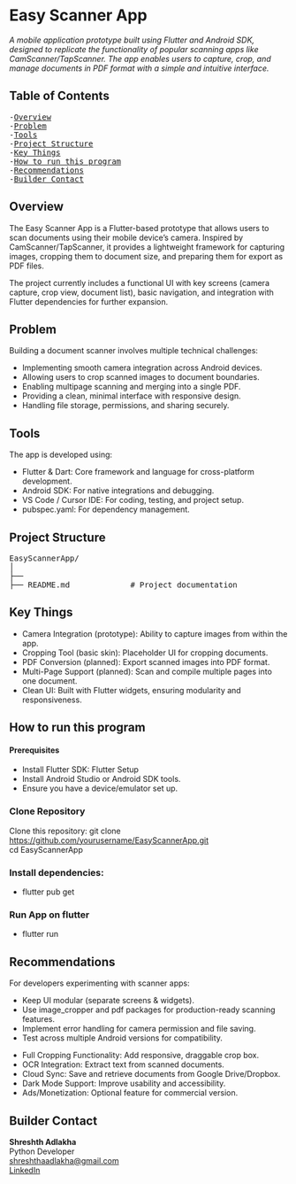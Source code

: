 # Easy Scanner App
_A mobile application prototype built using Flutter and Android SDK, designed to replicate the functionality of popular scanning apps like CamScanner/TapScanner. The app enables users to capture, crop, and manage documents in PDF format with a simple and intuitive interface._

## Table of Contents
<pre>
-<a href="#overview">Overview</a>
-<a href="#problem">Problem</a>
-<a href="#tools">Tools</a>
-<a href="#project-structure">Project Structure</a>
-<a href="#key-things">Key Things</a>
-<a href="#how-to-run-this-program">How to run this program</a>
-<a href="#recommendations">Recommendations</a>
-<a href="#builder-contact">Builder Contact</a>
</pre>

<h2><a class="anchor" id="overview"></a>Overview</h2>
The Easy Scanner App is a Flutter-based prototype that allows users to scan documents using their mobile device’s camera. Inspired by CamScanner/TapScanner, it provides a lightweight framework for capturing images, cropping them to document size, and preparing them for export as PDF files.<br>

The project currently includes a functional UI with key screens (camera capture, crop view, document list), basic navigation, and integration with Flutter dependencies for further expansion.<br>

<h2><a class="anchor" id="problem"></a>Problem</h2>
Building a document scanner involves multiple technical challenges:<br>

- Implementing smooth camera integration across Android devices.<br>
- Allowing users to crop scanned images to document boundaries.<br>
- Enabling multipage scanning and merging into a single PDF.<br>
- Providing a clean, minimal interface with responsive design.<br>
- Handling file storage, permissions, and sharing securely.<br>

<h2><a class="anchor" id="tools"></a>Tools</h2>
The app is developed using:<br>

- Flutter & Dart: Core framework and language for cross-platform development.<br>
- Android SDK: For native integrations and debugging.<br>
- VS Code / Cursor IDE: For coding, testing, and project setup.<br>
- pubspec.yaml: For dependency management.<br>

<h2><a class="anchor" id="projec-structure"></a>Project Structure</h2>
<pre>EasyScannerApp/
│
├── 
├── README.md             # Project documentation
</pre>

<h2><a class="anchor" id="key-things"></a>Key Things</h2>

- Camera Integration (prototype): Ability to capture images from within the app.<br>
- Cropping Tool (basic skin): Placeholder UI for cropping documents.<br>
- PDF Conversion (planned): Export scanned images into PDF format.<br>
- Multi-Page Support (planned): Scan and compile multiple pages into one document.<br>
- Clean UI: Built with Flutter widgets, ensuring modularity and responsiveness.<br>

<h2><a class="anchor" id="how-to-run-this-program"></a>How to run this program</h2>

#### Prerequisites<br>
- Install Flutter SDK: Flutter Setup <br>
- Install Android Studio or Android SDK tools.<br>
- Ensure you have a device/emulator set up.<br>

### Clone Repository <br>
Clone this repository: git clone https://github.com/yourusername/EasyScannerApp.git  
cd EasyScannerApp<br>

### Install dependencies:<br>
- flutter pub get<br>

### Run App on flutter<br>
- flutter run<br>

<h2><a class="anchor" id="recommendations"></a>Recommendations</h2>
For developers experimenting with scanner apps:<br>

- Keep UI modular (separate screens & widgets).<br>
- Use image_cropper and pdf packages for production-ready scanning features.<br>
- Implement error handling for camera permission and file saving.<br>
- Test across multiple Android versions for compatibility.<br>

<a class="anchor" id="future-enhancements"></a>

- Full Cropping Functionality: Add responsive, draggable crop box.<br>
- OCR Integration: Extract text from scanned documents.<br>
- Cloud Sync: Save and retrieve documents from Google Drive/Dropbox.<br>
- Dark Mode Support: Improve usability and accessibility.<br>
- Ads/Monetization: Optional feature for commercial version.<br>

<h2><a class="anchor" id="builder-contact"></a>Builder Contact</h2>

**Shreshth Adlakha**<br>
Python Developer<br>
shreshthaadlakha@gmail.com <br>
[LinkedIn](https://www.linkedin.com/in/shreshthadlakha/)

